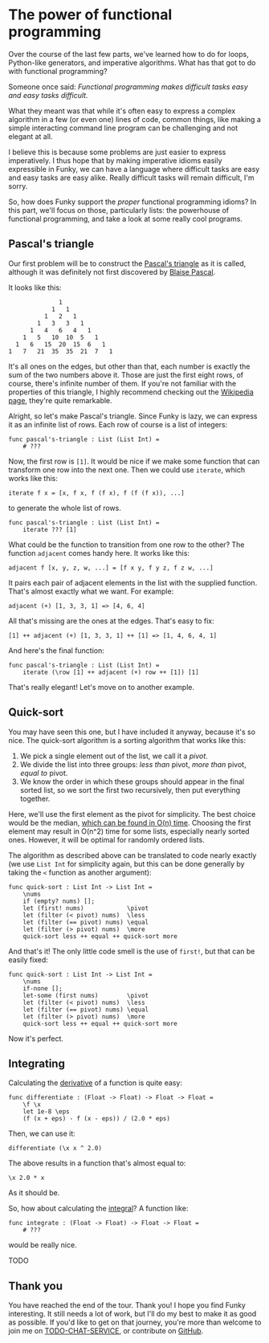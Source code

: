 # The power of functional programming

Over the course of the last few parts, we've learned how to do for loops, Python-like generators, and imperative algorithms. What has that got to do with functional programming?

Someone once said: _Functional programming makes difficult tasks easy and easy tasks difficult._

What they meant was that while it's often easy to express a complex algorithm in a few (or even one) lines of code, common things, like making a simple interacting command line program can be challenging and not elegant at all.

I believe this is because some problems are just easier to express imperatively. I thus hope that by making imperative idioms easily expressible in Funky, we can have a language where difficult tasks are easy and easy tasks are easy alike. Really difficult tasks will remain difficult, I'm sorry.

So, how does Funky support the _proper_ functional programming idioms? In this part, we'll focus on those, particularly lists: the powerhouse of functional programming, and take a look at some really cool programs.

## Pascal's triangle

Our first problem will be to construct the [Pascal's triangle](https://en.wikipedia.org/wiki/Pascal%27s_triangle) as it is called, although it was definitely not first discovered by [Blaise Pascal](https://en.wikipedia.org/wiki/Blaise_Pascal).

It looks like this:

```
              1
            1   1
          1   2   1
        1   3   3   1
      1   4   6   4   1
    1   5   10  10  5   1
  1   6   15  20  15  6   1
1   7   21  35  35  21  7   1
```

It's all ones on the edges, but other than that, each number is exactly the sum of the two numbers above it. Those are just the first eight rows, of course, there's infinite number of them. If you're not familiar with the properties of this triangle, I highly recommend checking out the [Wikipedia page](https://en.wikipedia.org/wiki/Pascal%27s_triangle), they're quite remarkable.

Alright, so let's make Pascal's triangle. Since Funky is lazy, we can express it as an infinite list of rows. Each row of course is a list of integers:

```funky
func pascal's-triangle : List (List Int) =
    # ???
```

Now, the first row is `[1]`. It would be nice if we make some function that can transform one row into the next one. Then we could use `iterate`, which works like this:

```funky
iterate f x = [x, f x, f (f x), f (f (f x)), ...]
```

to generate the whole list of rows.

```funky
func pascal's-triangle : List (List Int) =
    iterate ??? [1]
```

What could be the function to transition from one row to the other? The function `adjacent` comes handy here. It works like this:

```funky
adjacent f [x, y, z, w, ...] = [f x y, f y z, f z w, ...]
```

It pairs each pair of adjacent elements in the list with the supplied function. That's almost exactly what we want. For example:

```funky
adjacent (+) [1, 3, 3, 1] => [4, 6, 4]
```

All that's missing are the ones at the edges. That's easy to fix:

```funky
[1] ++ adjacent (+) [1, 3, 3, 1] ++ [1] => [1, 4, 6, 4, 1]
```

And here's the final function:

```funky
func pascal's-triangle : List (List Int) =
    iterate (\row [1] ++ adjacent (+) row ++ [1]) [1]
```

That's really elegant! Let's move on to another example.

## Quick-sort

You may have seen this one, but I have included it anyway, because it's so nice. The quick-sort algorithm is a sorting algorithm that works like this:

1. We pick a single element out of the list, we call it a _pivot_.
2. We divide the list into three groups: _less than_ pivot, _more than_ pivot, _equal to_ pivot.
3. We know the order in which these groups should appear in the final sorted list, so we sort the first two recursively, then put everything together.

Here, we'll use the first element as the pivot for simplicity. The best choice would be the median, [which can be found in O(n) time](https://en.wikipedia.org/wiki/Median_of_medians). Choosing the first element may result in O(n^2) time for some lists, especially nearly sorted ones. However, it will be optimal for randomly ordered lists.

The algorithm as described above can be translated to code nearly exactly (we use `List Int` for simplicity again, but this can be done generally by taking the `<` function as another argument):

```funky
func quick-sort : List Int -> List Int =
    \nums
    if (empty? nums) [];
    let (first! nums)            \pivot
    let (filter (< pivot) nums)  \less
    let (filter (== pivot) nums) \equal
    let (filter (> pivot) nums)  \more
    quick-sort less ++ equal ++ quick-sort more
```

And that's it! The only little code smell is the use of `first!`, but that can be easily fixed:

```funky
func quick-sort : List Int -> List Int =
    \nums
    if-none [];
    let-some (first nums)        \pivot
    let (filter (< pivot) nums)  \less
    let (filter (== pivot) nums) \equal
    let (filter (> pivot) nums)  \more
    quick-sort less ++ equal ++ quick-sort more
```

Now it's perfect.

## Integrating

Calculating the [derivative](https://en.wikipedia.org/wiki/Derivative) of a function is quite easy:

```funky
func differentiate : (Float -> Float) -> Float -> Float =
    \f \x
    let 1e-8 \eps
    (f (x + eps) - f (x - eps)) / (2.0 * eps)
```

Then, we can use it:

```funky
differentiate (\x x ^ 2.0)
```

The above results in a function that's almost equal to:

```funky
\x 2.0 * x
```

As it should be.

So, how about calculating the [integral](https://en.wikipedia.org/wiki/Integral)? A function like:

```funky
func integrate : (Float -> Float) -> Float -> Float =
    # ???
```

would be really nice.

TODO

## Thank you

You have reached the end of the tour. Thank you! I hope you find Funky interesting. It still needs a lot of work, but I'll do my best to make it as good as possible. If you'd like to get on that journey, you're more than welcome to join me on [TODO-CHAT-SERVICE](), or contribute on [GitHub](https://github.com/faiface/funky).
